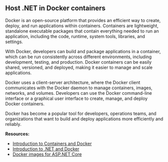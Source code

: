 ## Host .NET in Docker containers

Docker is an open-source platform that provides an efficient way to create, deploy, and run applications within containers. Containers are lightweight, standalone executable packages that contain everything needed to run an application, including the code, runtime, system tools, libraries, and settings.

With Docker, developers can build and package applications in a container, which can be run consistently across different environments, including development, testing, and production. Docker containers can be easily shared, versioned, and deployed, making it easier to manage and scale applications.

Docker uses a client-server architecture, where the Docker client communicates with the Docker daemon to manage containers, images, networks, and volumes. Developers can use the Docker command-line interface or a graphical user interface to create, manage, and deploy Docker containers.

Docker has become a popular tool for developers, operations teams, and organizations that want to build and deploy applications more efficiently and reliably.

**Resources:**

 - [Introduction to Containers and Docker](https://learn.microsoft.com/en-us/dotnet/architecture/microservices/container-docker-introduction/)
 - [Introduction to .NET and Docker](https://learn.microsoft.com/en-us/dotnet/core/docker/introduction?source=recommendations)
 - [Docker images for ASP.NET Core](https://learn.microsoft.com/en-us/aspnet/core/host-and-deploy/docker/building-net-docker-images?view=aspnetcore-7.0)

